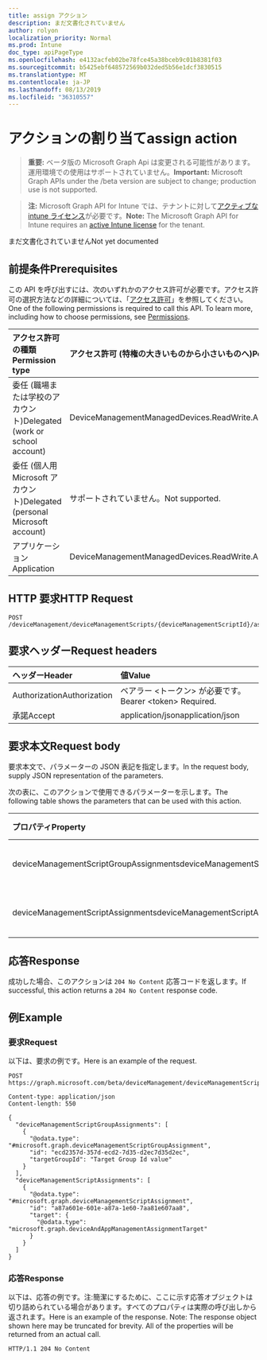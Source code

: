 ```yaml
---
title: assign アクション
description: まだ文書化されていません
author: rolyon
localization_priority: Normal
ms.prod: Intune
doc_type: apiPageType
ms.openlocfilehash: e4132acfeb02be78fce45a38bceb9c01b8381f03
ms.sourcegitcommit: b5425ebf648572569b032ded5b56e1dcf3830515
ms.translationtype: MT
ms.contentlocale: ja-JP
ms.lasthandoff: 08/13/2019
ms.locfileid: "36310557"
---
```

# <a name="assign-action"></a><span data-ttu-id="1d4d5-103">アクションの割り当て</span><span class="sxs-lookup"><span data-stu-id="1d4d5-103">assign action</span></span>

> <span data-ttu-id="1d4d5-104">**重要:** ベータ版の Microsoft Graph Api は変更される可能性があります。運用環境での使用はサポートされていません。</span><span class="sxs-lookup"><span data-stu-id="1d4d5-104">**Important:** Microsoft Graph APIs under the /beta version are subject to change; production use is not supported.</span></span>

> <span data-ttu-id="1d4d5-105">**注:** Microsoft Graph API for Intune では、テナントに対して[アクティブな intune ライセンス](https://go.microsoft.com/fwlink/?linkid=839381)が必要です。</span><span class="sxs-lookup"><span data-stu-id="1d4d5-105">**Note:** The Microsoft Graph API for Intune requires an [active Intune license](https://go.microsoft.com/fwlink/?linkid=839381) for the tenant.</span></span>

<span data-ttu-id="1d4d5-106">まだ文書化されていません</span><span class="sxs-lookup"><span data-stu-id="1d4d5-106">Not yet documented</span></span>

## <a name="prerequisites"></a><span data-ttu-id="1d4d5-107">前提条件</span><span class="sxs-lookup"><span data-stu-id="1d4d5-107">Prerequisites</span></span>
<span data-ttu-id="1d4d5-p101">この API を呼び出すには、次のいずれかのアクセス許可が必要です。アクセス許可の選択方法などの詳細については、「[アクセス許可](/graph/permissions-reference)」を参照してください。</span><span class="sxs-lookup"><span data-stu-id="1d4d5-p101">One of the following permissions is required to call this API. To learn more, including how to choose permissions, see [Permissions](/graph/permissions-reference).</span></span>

|<span data-ttu-id="1d4d5-110">アクセス許可の種類</span><span class="sxs-lookup"><span data-stu-id="1d4d5-110">Permission type</span></span>|<span data-ttu-id="1d4d5-111">アクセス許可 (特権の大きいものから小さいものへ)</span><span class="sxs-lookup"><span data-stu-id="1d4d5-111">Permissions (from most to least privileged)</span></span>|
|:---|:---|
|<span data-ttu-id="1d4d5-112">委任 (職場または学校のアカウント)</span><span class="sxs-lookup"><span data-stu-id="1d4d5-112">Delegated (work or school account)</span></span>|<span data-ttu-id="1d4d5-113">DeviceManagementManagedDevices.ReadWrite.All</span><span class="sxs-lookup"><span data-stu-id="1d4d5-113">DeviceManagementManagedDevices.ReadWrite.All</span></span>|
|<span data-ttu-id="1d4d5-114">委任 (個人用 Microsoft アカウント)</span><span class="sxs-lookup"><span data-stu-id="1d4d5-114">Delegated (personal Microsoft account)</span></span>|<span data-ttu-id="1d4d5-115">サポートされていません。</span><span class="sxs-lookup"><span data-stu-id="1d4d5-115">Not supported.</span></span>|
|<span data-ttu-id="1d4d5-116">アプリケーション</span><span class="sxs-lookup"><span data-stu-id="1d4d5-116">Application</span></span>|<span data-ttu-id="1d4d5-117">DeviceManagementManagedDevices.ReadWrite.All</span><span class="sxs-lookup"><span data-stu-id="1d4d5-117">DeviceManagementManagedDevices.ReadWrite.All</span></span>|

## <a name="http-request"></a><span data-ttu-id="1d4d5-118">HTTP 要求</span><span class="sxs-lookup"><span data-stu-id="1d4d5-118">HTTP Request</span></span>
<!-- {
  "blockType": "ignored"
}
-->
``` http
POST /deviceManagement/deviceManagementScripts/{deviceManagementScriptId}/assign
```

## <a name="request-headers"></a><span data-ttu-id="1d4d5-119">要求ヘッダー</span><span class="sxs-lookup"><span data-stu-id="1d4d5-119">Request headers</span></span>
|<span data-ttu-id="1d4d5-120">ヘッダー</span><span class="sxs-lookup"><span data-stu-id="1d4d5-120">Header</span></span>|<span data-ttu-id="1d4d5-121">値</span><span class="sxs-lookup"><span data-stu-id="1d4d5-121">Value</span></span>|
|:---|:---|
|<span data-ttu-id="1d4d5-122">Authorization</span><span class="sxs-lookup"><span data-stu-id="1d4d5-122">Authorization</span></span>|<span data-ttu-id="1d4d5-123">ベアラー &lt;トークン&gt; が必要です。</span><span class="sxs-lookup"><span data-stu-id="1d4d5-123">Bearer &lt;token&gt; Required.</span></span>|
|<span data-ttu-id="1d4d5-124">承諾</span><span class="sxs-lookup"><span data-stu-id="1d4d5-124">Accept</span></span>|<span data-ttu-id="1d4d5-125">application/json</span><span class="sxs-lookup"><span data-stu-id="1d4d5-125">application/json</span></span>|

## <a name="request-body"></a><span data-ttu-id="1d4d5-126">要求本文</span><span class="sxs-lookup"><span data-stu-id="1d4d5-126">Request body</span></span>
<span data-ttu-id="1d4d5-127">要求本文で、パラメーターの JSON 表記を指定します。</span><span class="sxs-lookup"><span data-stu-id="1d4d5-127">In the request body, supply JSON representation of the parameters.</span></span>

<span data-ttu-id="1d4d5-128">次の表に、このアクションで使用できるパラメーターを示します。</span><span class="sxs-lookup"><span data-stu-id="1d4d5-128">The following table shows the parameters that can be used with this action.</span></span>

|<span data-ttu-id="1d4d5-129">プロパティ</span><span class="sxs-lookup"><span data-stu-id="1d4d5-129">Property</span></span>|<span data-ttu-id="1d4d5-130">型</span><span class="sxs-lookup"><span data-stu-id="1d4d5-130">Type</span></span>|<span data-ttu-id="1d4d5-131">説明</span><span class="sxs-lookup"><span data-stu-id="1d4d5-131">Description</span></span>|
|:---|:---|:---|
|<span data-ttu-id="1d4d5-132">deviceManagementScriptGroupAssignments</span><span class="sxs-lookup"><span data-stu-id="1d4d5-132">deviceManagementScriptGroupAssignments</span></span>|<span data-ttu-id="1d4d5-133">[Devicemanagementscriptgroupassignment](../resources/intune-devices-devicemanagementscriptgroupassignment.md)コレクション</span><span class="sxs-lookup"><span data-stu-id="1d4d5-133">[deviceManagementScriptGroupAssignment](../resources/intune-devices-devicemanagementscriptgroupassignment.md) collection</span></span>|<span data-ttu-id="1d4d5-134">まだ文書化されていません</span><span class="sxs-lookup"><span data-stu-id="1d4d5-134">Not yet documented</span></span>|
|<span data-ttu-id="1d4d5-135">deviceManagementScriptAssignments</span><span class="sxs-lookup"><span data-stu-id="1d4d5-135">deviceManagementScriptAssignments</span></span>|<span data-ttu-id="1d4d5-136">[deviceManagementScriptAssignment](../resources/intune-devices-devicemanagementscriptassignment.md)コレクション</span><span class="sxs-lookup"><span data-stu-id="1d4d5-136">[deviceManagementScriptAssignment](../resources/intune-devices-devicemanagementscriptassignment.md) collection</span></span>|<span data-ttu-id="1d4d5-137">まだ文書化されていません</span><span class="sxs-lookup"><span data-stu-id="1d4d5-137">Not yet documented</span></span>|



## <a name="response"></a><span data-ttu-id="1d4d5-138">応答</span><span class="sxs-lookup"><span data-stu-id="1d4d5-138">Response</span></span>
<span data-ttu-id="1d4d5-139">成功した場合、このアクションは `204 No Content` 応答コードを返します。</span><span class="sxs-lookup"><span data-stu-id="1d4d5-139">If successful, this action returns a `204 No Content` response code.</span></span>

## <a name="example"></a><span data-ttu-id="1d4d5-140">例</span><span class="sxs-lookup"><span data-stu-id="1d4d5-140">Example</span></span>

### <a name="request"></a><span data-ttu-id="1d4d5-141">要求</span><span class="sxs-lookup"><span data-stu-id="1d4d5-141">Request</span></span>
<span data-ttu-id="1d4d5-142">以下は、要求の例です。</span><span class="sxs-lookup"><span data-stu-id="1d4d5-142">Here is an example of the request.</span></span>
``` http
POST https://graph.microsoft.com/beta/deviceManagement/deviceManagementScripts/{deviceManagementScriptId}/assign

Content-type: application/json
Content-length: 550

{
  "deviceManagementScriptGroupAssignments": [
    {
      "@odata.type": "#microsoft.graph.deviceManagementScriptGroupAssignment",
      "id": "ecd2357d-357d-ecd2-7d35-d2ec7d35d2ec",
      "targetGroupId": "Target Group Id value"
    }
  ],
  "deviceManagementScriptAssignments": [
    {
      "@odata.type": "#microsoft.graph.deviceManagementScriptAssignment",
      "id": "a87a601e-601e-a87a-1e60-7aa81e607aa8",
      "target": {
        "@odata.type": "microsoft.graph.deviceAndAppManagementAssignmentTarget"
      }
    }
  ]
}
```

### <a name="response"></a><span data-ttu-id="1d4d5-143">応答</span><span class="sxs-lookup"><span data-stu-id="1d4d5-143">Response</span></span>
<span data-ttu-id="1d4d5-p102">以下は、応答の例です。注:簡潔にするために、ここに示す応答オブジェクトは切り詰められている場合があります。すべてのプロパティは実際の呼び出しから返されます。</span><span class="sxs-lookup"><span data-stu-id="1d4d5-p102">Here is an example of the response. Note: The response object shown here may be truncated for brevity. All of the properties will be returned from an actual call.</span></span>
``` http
HTTP/1.1 204 No Content
```






